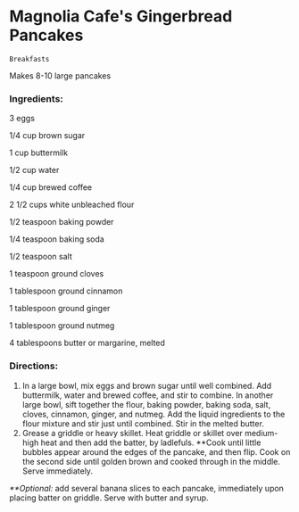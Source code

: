 # Magnolia Cafe's Gingerbread Pancakes

`Breakfasts`

Makes 8-10 large pancakes

### **Ingredients:**

3 eggs

1/4 cup brown sugar

1 cup buttermilk

1/2 cup water

1/4 cup brewed coffee

2 1/2 cups white unbleached flour

1/2 teaspoon baking powder

1/4 teaspoon baking soda

1/2 teaspoon salt

1 teaspoon ground cloves

1 tablespoon ground cinnamon

1 tablespoon ground ginger

1 tablespoon ground nutmeg

4 tablespoons butter or margarine, melted

### **Directions:**

1. In a large bowl, mix eggs and brown sugar until well combined. Add buttermilk, water and brewed coffee, and stir to combine. In another large bowl, sift together the flour, baking powder, baking soda, salt, cloves, cinnamon, ginger, and nutmeg. Add the liquid ingredients to the flour mixture and stir just until combined. Stir in the melted butter.
2. Grease a griddle or heavy skillet. Heat griddle or skillet over medium-high heat and then add the batter, by ladlefuls. **Cook until little bubbles appear around the edges of the pancake, and then flip. Cook on the second side until golden brown and cooked through in the middle. Serve immediately.

_**Optional:_ add several banana slices to each pancake, immediately upon placing batter on griddle. Serve with butter and syrup.
